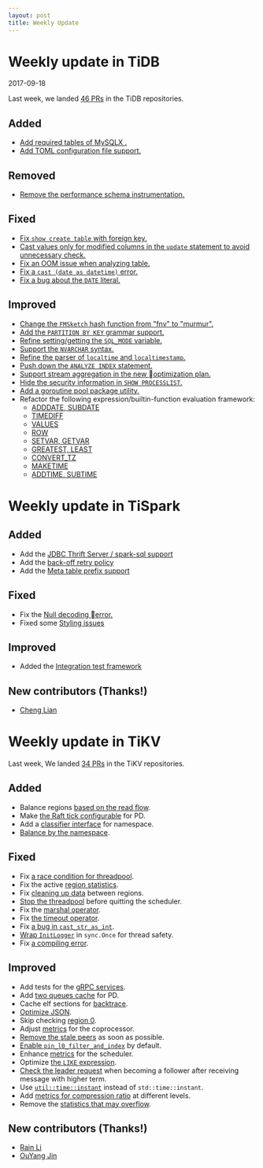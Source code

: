 ```yaml
---
layout: post
title: Weekly Update
---
```


# Weekly update in TiDB

2017-09-18

Last week, we landed [46 PRs](https://github.com/pingcap/tidb/pulls?utf8=%E2%9C%93&q=is%3Apr%20is%3Amerged%20merged%3A2017-09-11..2017-09-17%20) in the TiDB repositories.

## Added
* [Add required tables of MySQLX .](https://github.com/pingcap/tidb/pull/4521)
* [Add TOML configuration file support.](https://github.com/pingcap/tidb/pull/4509)

## Removed
* [Remove the performance schema instrumentation.](https://github.com/pingcap/tidb/pull/4516)

## Fixed
* [Fix `show create table` with foreign key.](https://github.com/pingcap/tidb/pull/4537)
* [Cast values only for modified columns in the `update` statement to avoid unnecessary check.](https://github.com/pingcap/tidb/pull/4517)
* [Fix an OOM issue when analyzing table.](https://github.com/pingcap/tidb/pull/4515)
* [Fix a `cast (date as datetime)` error.](https://github.com/pingcap/tidb/pull/4484)
* [Fix a bug about the `DATE` literal.](https://github.com/pingcap/tidb/pull/4362)

## Improved
* [Change the `FMSketch` hash function from "fnv" to "murmur".](https://github.com/pingcap/tidb/pull/4541)
* [Add the `PARTITION BY KEY` grammar support.](https://github.com/pingcap/tidb/pull/4539)
* [Refine setting/getting the `SQL_MODE` variable.](https://github.com/pingcap/tidb/pull/4530)
* [Support the `NVARCHAR` syntax.](https://github.com/pingcap/tidb/pull/4500)
* [Refine the parser of `localtime` and `localtimestamp`.](https://github.com/pingcap/tidb/pull/4503)
* [Push down the `ANALYZE INDEX` statement.](https://github.com/pingcap/tidb/pull/4489)
* [Support stream aggregation in the new optimization plan.](https://github.com/pingcap/tidb/pull/4481)
* [Hide the security information in `SHOW PROCESSLIST`.](https://github.com/pingcap/tidb/pull/4451)
* [Add a goroutine pool package utility.](https://github.com/pingcap/tidb/pull/3752)
* Refactor the following expression/builtin-function evaluation framework:
    - [ADDDATE, SUBDATE](https://github.com/pingcap/tidb/pull/4504)
    - [TIMEDIFF](https://github.com/pingcap/tidb/pull/4496)
    - [VALUES](https://github.com/pingcap/tidb/pull/4491)
    - [ROW](https://github.com/pingcap/tidb/pull/4480)
    - [SETVAR, GETVAR](https://github.com/pingcap/tidb/pull/4479)
    - [GREATEST, LEAST](https://github.com/pingcap/tidb/pull/4476)
    - [CONVERT_TZ](https://github.com/pingcap/tidb/pull/4463)
    - [MAKETIME](https://github.com/pingcap/tidb/pull/4396)
    - [ADDTIME, SUBTIME](https://github.com/pingcap/tidb/pull/4333)

# Weekly update in TiSpark

## Added
* Add the [JDBC Thrift Server / spark-sql support](https://github.com/pingcap/tispark/pull/36)
* Add the [back-off retry policy](https://github.com/pingcap/tikv-client-lib-java/pull/104)
* Add the [Meta table prefix support](https://github.com/pingcap/tispark/pull/43)

## Fixed
* Fix the [Null decoding error.](https://github.com/pingcap/tikv-client-lib-java/pull/100)
* Fixed some [Styling issues](https://github.com/pingcap/tispark/pull/38)

## Improved
* Added the [Integration test framework](https://github.com/pingcap/tispark/pull/32)

## New contributors (Thanks!)
* [Cheng Lian](https://github.com/liancheng)


# Weekly update in TiKV

Last week, We landed [34 PRs](https://github.com/search?utf8=%E2%9C%93&q=repo%3Apingcap%2Ftikv+repo%3Apingcap%2Fpd+is%3Apr+is%3Amerged+merged%3A2017-09-11..2017-09-17&type=Issues) in the TiKV repositories.

## Added

* Balance regions [based on the read flow](https://github.com/pingcap/pd/pull/708).
* Make [the Raft tick configurable](https://github.com/pingcap/pd/pull/743) for PD.
* Add a [classifier interface](https://github.com/pingcap/pd/pull/745) for namespace.
* [Balance by the namespace](https://github.com/pingcap/pd/pull/754).

## Fixed

* Fix [a race condition for threadpool](https://github.com/pingcap/tikv/pull/2266).
* Fix the active [region statistics](https://github.com/pingcap/pd/pull/744).
* Fix [cleaning up data](https://github.com/pingcap/tikv/pull/2273) between regions.
* [Stop the threadpool](https://github.com/pingcap/tikv/pull/2275) before quitting the scheduler.
* Fix the [marshal operator](https://github.com/pingcap/pd/pull/746).
* Fix [the timeout operator](https://github.com/pingcap/pd/pull/749).
* Fix [a bug in `cast_str_as_int`](https://github.com/pingcap/tikv/pull/2296).
* [Wrap `InitLogger`](https://github.com/pingcap/pd/pull/753) in `sync.Once` for thread safety.
* Fix [a compiling error](https://github.com/pingcap/tikv/pull/2304).


## Improved

* Add tests for the [gRPC services](https://github.com/pingcap/tikv/pull/2244).
* Add [two queues cache](https://github.com/pingcap/pd/pull/741) for PD.
* Cache elf sections for [backtrace](https://github.com/pingcap/tikv/pull/2265).
* [Optimize JSON](https://github.com/pingcap/tikv/pull/2267).
* Skip checking [region 0](https://github.com/pingcap/tikv/pull/2276).
* Adjust [metrics](https://github.com/pingcap/tikv/pull/2280) for the coprocessor.
* [Remove the stale peers](https://github.com/pingcap/tikv/pull/2281) as soon as possible.
* [Enable `pin_l0_filter_and_index`](https://github.com/pingcap/tikv/pull/2288) by default.
* Enhance [metrics](https://github.com/pingcap/tikv/pull/2291) for the scheduler.
* Optimize [the `LIKE` expression](https://github.com/pingcap/tikv/pull/2293).
* [Check the leader request](https://github.com/pingcap/tikv/pull/2294) when becoming a follower after receiving message with higher term.
* Use [`util::time::instant`](https://github.com/pingcap/tikv/pull/2295) instead of `std::time::instant`.
* Add [metrics for compression ratio](https://github.com/pingcap/tikv/pull/2297) at different levels.
* Remove the [statistics that may overflow](https://github.com/pingcap/tikv/pull/2304).

## New contributors  (Thanks!)
* [Rain Li](https://github.com/blacktear23)
* [OuYang Jin](https://github.com/qqsun8819)